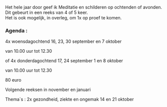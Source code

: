 Het hele jaar door geef ik Meditatie en schilderen op ochtenden of avonden. Dit gebeurt in een reeks van 4 of 5 keer.  
Het is ook mogelijk, in overleg,  om 1x op proef te komen.  



### Agenda  :   

 
4x woensdagochtend 16, 23, 30 september en 7 oktober   

van 10.00 uur tot 12.30

of 4x donderdagochtend 17, 24 september 1 en 8 oktober   

van 10.00 uur tot 12.30

80 euro   
 
Volgende reeksen in november en januari  


Thema`s : 2x gezondheid, ziekte en ongemak 14 en 21 oktober  
  
         
   




